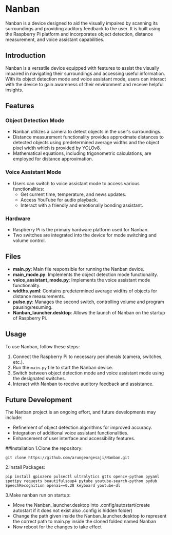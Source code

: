 # Nanban

Nanban is a device designed to aid the visually impaired by scanning its surroundings and providing auditory feedback to the user. It is built using the Raspberry Pi platform and incorporates object detection, distance measurement, and voice assistant capabilities.

## Introduction
Nanban is a versatile device equipped with features to assist the visually impaired in navigating their surroundings and accessing useful information. With its object detection mode and voice assistant mode, users can interact with the device to gain awareness of their environment and receive helpful insights.

## Features
### Object Detection Mode
- Nanban utilizes a camera to detect objects in the user's surroundings.
- Distance measurement functionality provides approximate distances to detected objects using predetermined average widths and the object pixel width which is provided by YOLOv8.
- Mathematical equations, including trigonometric calculations, are employed for distance approximation.

### Voice Assistant Mode
- Users can switch to voice assistant mode to access various functionalities:
  - Get current time, temperature, and news updates.
  - Access YouTube for audio playback.
  - Interact with a friendly and emotionally bonding assistant.

### Hardware
- Raspberry Pi is the primary hardware platform used for Nanban.
- Two switches are integrated into the device for mode switching and volume control.

## Files
- **main.py**: Main file responsible for running the Nanban device.
- **main_mode.py**: Implements the object detection mode functionality.
- **voice_assistant_mode.py**: Implements the voice assistant mode functionality.
- **widths.yaml**: Contains predetermined average widths of objects for distance measurements.
- **pulse.py**: Manages the second switch, controlling volume and program pausing/resuming.
- **Nanban_launcher.desktop**: Allows the launch of Nanban on the startup of Raspberry Pi.

## Usage
To use Nanban, follow these steps:
1. Connect the Raspberry Pi to necessary peripherals (camera, switches, etc.).
2. Run the `main.py` file to start the Nanban device.
3. Switch between object detection mode and voice assistant mode using the designated switches.
4. Interact with Nanban to receive auditory feedback and assistance.

## Future Development
The Nanban project is an ongoing effort, and future developments may include:
- Refinement of object detection algorithms for improved accuracy.
- Integration of additional voice assistant functionalities.
- Enhancement of user interface and accessibility features.

##Installation
1.Clone the repository:

    git clone https://github.com/arungeorgesaji/Nanban.git

2.Install Packages:

    pip install gpiozero pulsectl ultralytics gtts opencv-python pyyaml spotipy requests beautifulsoup4 pytube youtube-search-python pydub SpeechRecognition openai==0.28 keyboard youtube-dl

3.Make nanban run on startup:

- Move the Nanban_launcher.desktop into .config/autostart(create autostart if it does not exist also .config is hidden folder)
- Change the path given inside the Nanban_launcher.desktop to represent the correct path to main.py inside the cloned folded named Nanban
- Now reboot for the changes to take effect

    
